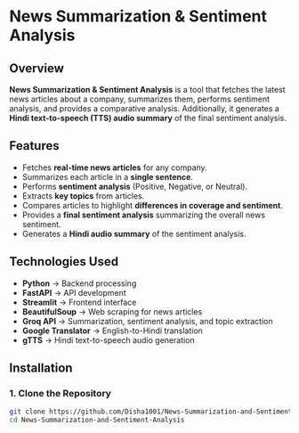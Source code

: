 # News Summarization & Sentiment Analysis

## Overview
**News Summarization & Sentiment Analysis** is a tool that fetches the latest news articles about a company, summarizes them, performs sentiment analysis, and provides a comparative analysis. Additionally, it generates a **Hindi text-to-speech (TTS) audio summary** of the final sentiment analysis.

## Features
- Fetches **real-time news articles** for any company.
- Summarizes each article in a **single sentence**.
- Performs **sentiment analysis** (Positive, Negative, or Neutral).
- Extracts **key topics** from articles.
- Compares articles to highlight **differences in coverage and sentiment**.
- Provides a **final sentiment analysis** summarizing the overall news sentiment.
- Generates a **Hindi audio summary** of the sentiment analysis.

## Technologies Used
- **Python** → Backend processing
- **FastAPI** → API development
- **Streamlit** → Frontend interface
- **BeautifulSoup** → Web scraping for news articles
- **Groq API** → Summarization, sentiment analysis, and topic extraction
- **Google Translator** → English-to-Hindi translation
- **gTTS** → Hindi text-to-speech audio generation

## Installation
### 1. Clone the Repository
```bash
git clone https://github.com/Disha1001/News-Summarization-and-Sentiment-Analysis.git
cd News-Summarization-and-Sentiment-Analysis

